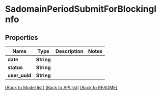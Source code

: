 # SadomainPeriodSubmitForBlockingInfo

## Properties

Name | Type | Description | Notes
------------ | ------------- | ------------- | -------------
**date** | **String** |  |
**status** | **String** |  |
**user_uuid** | **String** |  |

[[Back to Model list]](../README.md#documentation-for-models) [[Back to API list]](../README.md#documentation-for-api-endpoints) [[Back to README]](../README.md)
